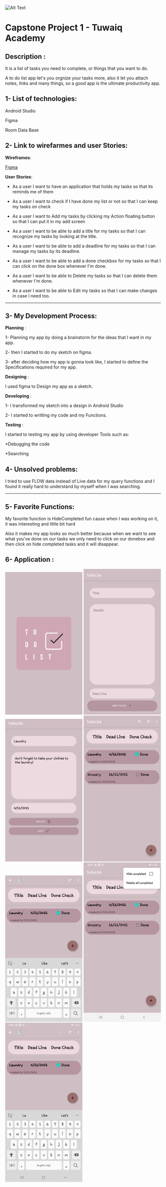 ![Alt Text](https://camo.githubusercontent.com/37ca472e2afb74974a0314d89af8f470422a79582bed0d188f9927777230195d/68747470733a2f2f6c61756e63682e73612f6173736574732f696d616765732f6c6f676f732f7475776169712d61636164656d792d6c6f676f2e737667)
# Capstone Project 1 - Tuwaiq Academy

## Description : 
It is a list of tasks you need to complete, or things that you want to do. 

A to do list app let's you orgnize your tasks more, also it let you attach notes, links and many things, so a good app is the ultimate productivity app.



## 1- List of technologies:
Android Studio

Figma

Room Data Base 
## 2- Link to wirefarmes and user Stories:
 **Wireframes**:
 
[Figma](https://www.figma.com/file/2XXWFRvXQepcdUS7RJok91/Untitled?node-id=0%3A1)

**User Stories**: 

* As a user I want to have an application that holds my tasks so that its reminds me of them 

* As a user I want to check if I have done my list or not so that I can keep my tasks on check 

* As a user I want to Add my tasks by clicking my  Action floating button so that I can put it in my add screen 

* As a user I want to be able to add a title for my tasks so that I can recognize my tasks by looking at the title.

* As a user I want to be able to add a deadline for my tasks so that I can manage my tasks by its deadline.

* As a user I want to be able to add a done checkbox for my tasks so that I can click on the done box whenever I'm done.

* As a user I want to be able to Delete my tasks so that I can delete them whenever I'm done.

* As a user I want to be able to Edit my tasks so that I can make changes in case I need too. 

<hr>

## 3- My Development Process:
**Planning** : 

  1-  Planning my app by doing a brainstorm for the ideas that I want in my app.

  2- then I started to do my sketch on figma.
  
  3- after deciding how my app is gonna look like, I started to define the Specifications required for my app. 
  

**Designing** :

 I used figma to Design my app as a sketch.

**Developing** :

 1- I transformed my sketch into a design in Android Studio

  2- I started to writting my code and my Functions.
  
**Testing** :


I started to testing my app by using developer Tools such as:

*Debugging the code


*Searching



## 4- Unsolved problems:

I tried to use FLOW data instead of Live data for my query functions and I found it really hard to understand by myself when I was searching. 


<hr>

## 5- Favorite Functions:

My favorite function is HideCompleted fun cause when I was working on it, it was interesting and little bit hard

Also it makes my app looks so much better because when we want to see what you've done on our tasks we only need to click on our donebox and then click on hide completed tasks and it will disappear.


## 6- Application :

 [<img src="https://github.com/HalaAlbaqawi/ToDoList/blob/9a510db346af9c8c1a87454822f64f78a017bc88/Splash%20Activity.jpg" width="250"/>](image.png)
 [<img src="https://github.com/HalaAlbaqawi/ToDoList/blob/077e2b90b1bc78e246c0f9fb1f2b0ab118711d57/Add%20fragment.jpg" width="250"/>](image.png)
 [<img src="https://github.com/HalaAlbaqawi/ToDoList/blob/077e2b90b1bc78e246c0f9fb1f2b0ab118711d57/Details%20fragment.jpg" width="250"/>](image.png)
 [<img src="https://github.com/HalaAlbaqawi/ToDoList/blob/077e2b90b1bc78e246c0f9fb1f2b0ab118711d57/20211103_153958.jpg" width="250"/>](image.png)
 [<img src="https://github.com/HalaAlbaqawi/ToDoList/blob/077e2b90b1bc78e246c0f9fb1f2b0ab118711d57/20211103_154458.jpg" width="250"/>](image.png)
 [<img src="https://github.com/HalaAlbaqawi/ToDoList/blob/077e2b90b1bc78e246c0f9fb1f2b0ab118711d57/Screenshot_20211103-134238_ToDoList.jpg" width="250"/>](image.png)
 [<img src="https://github.com/HalaAlbaqawi/ToDoList/blob/077e2b90b1bc78e246c0f9fb1f2b0ab118711d57/Screenshot_20211103-154406_ToDoList.jpg" width="250"/>](image.png)
